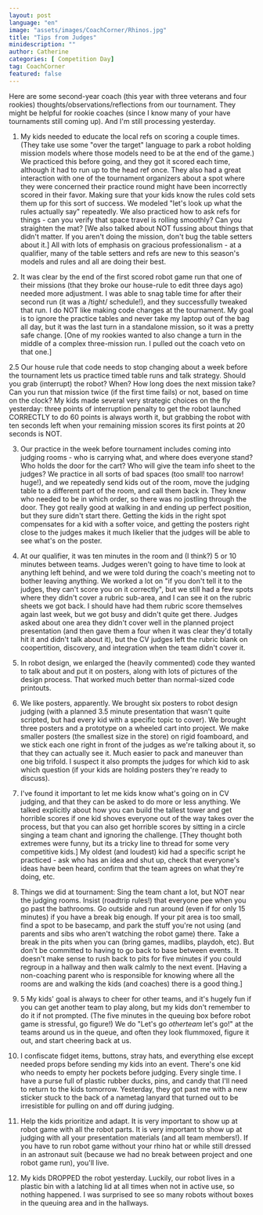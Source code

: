 ```yaml
---
layout: post
language: "en"
image: "assets/images/CoachCorner/Rhinos.jpg"
title: "Tips from Judges"
minidescription: ""
author: Catherine
categories: [ Competition Day]
tag: CoachCorner
featured: false
---
```

Here are some second-year coach (this year with three veterans and four rookies) thoughts/observations/reflections from our tournament. They might be helpful for rookie coaches (since I know many of your have tournaments still coming up). And I'm still processing yesterday.

1. My kids needed to educate the local refs on scoring a couple times. (They take use some "over the target" language to park a robot holding mission models where those models need to be at the end of the game.) We practiced this before going, and they got it scored each time, although it had to run up to the head ref once. They also had a great interaction with one of the tournament organizers about a spot where they were concerned their practice round might have been incorrectly scored in their favor. Making sure that your kids know the rules cold sets them up for this sort of success. We modeled "let's look up what the rules actually say" repeatedly. We also practiced how to ask refs for things - can you verify that space travel is rolling smoothly? Can you straighten the mat? [We also talked about NOT fussing about things that didn't matter. If you aren't doing the mission, don't bug the table setters about it.] All with lots of emphasis on gracious professionalism - at a qualifier, many of the table setters and refs are new to this season's models and rules and all are doing their best.

2. It was clear by the end of the first scored robot game run that one of their missions (that they broke our house-rule to edit three days ago) needed more adjustment. I was able to snag table time for after their second run (it was a /tight/ schedule!), and they successfully tweaked that run. I do NOT like making code changes at the tournament. My goal is to ignore the practice tables and never take my laptop out of the bag all day, but it was the last turn in a standalone mission, so it was a pretty safe change. [One of my rookies wanted to also change a turn in the middle of a complex three-mission run. I pulled out the coach veto on that one.]

2.5 Our house rule that code needs to stop changing about a week before the tournament lets us practice timed table runs and talk strategy. Should you grab (interrupt) the robot? When? How long does the next mission take? Can you run that mission twice (if the first time fails) or not, based on time on the clock? My kids made several very strategic choices on the fly yesterday: three points of interruption penalty to get the robot launched CORRECTLY to do 60 points is always worth it, but grabbing the robot with ten seconds left when your remaining mission scores its first points at 20 seconds is NOT.

3. Our practice in the week before tournament includes coming into judging rooms - who is carrying what, and where does everyone stand? Who holds the door for the cart? Who will give the team info sheet to the judges? We practice in all sorts of bad spaces (too small! too narrow! huge!), and we repeatedly send kids out of the room, move the judging table to a different part of the room, and call them back in. They knew who needed to be in which order, so there was no jostling through the door. They got really good at walking in and ending up perfect position, but they sure didn't start there. Getting the kids in the right spot compensates for a kid with a softer voice, and getting the posters right close to the judges makes it much likelier that the judges will be able to see what's on the poster.

4. At our qualifier, it was ten minutes in the room and (I think?) 5 or 10 minutes between teams. Judges weren't going to have time to look at anything left behind, and we were told during the coach's meeting not to bother leaving anything. We worked a lot on "if you don't tell it to the judges, they can't score you on it correctly", but we still had a few spots where they didn't cover a rubric sub-area, and I can see it on the rubric sheets we got back. I should have had them rubric score themselves again last week, but we got busy and didn't quite get there. Judges asked about one area they didn't cover well in the planned project presentation (and then gave them a four when it was clear they'd totally hit it and didn't talk about it), but the CV judges left the rubric blank on coopertition, discovery, and integration when the team didn't cover it.

5. In robot design, we enlarged the (heavily commented) code they wanted to talk about and put it on posters, along with lots of pictures of the design process. That worked much better than normal-sized code printouts.

6. We like posters, apparently. We brought six posters to robot design judging (with a planned 3.5 minute presentation that wasn't quite scripted, but had every kid with a specific topic to cover). We brought three posters and a prototype on a wheeled cart into project. We make smaller posters (the smallest size in the store) on rigid foamboard, and we stick each one right in front of the judges as we're talking about it, so that they can actually see it. Much easier to pack and maneuver than one big trifold. I suspect it also prompts the judges for which kid to ask which question (if your kids are holding posters they're ready to discuss).

7. I've found it important to let me kids know what's going on in CV judging, and that they can be asked to do more or less anything. We talked explicitly about how you can build the tallest tower and get horrible scores if one kid shoves everyone out of the way takes over the process, but that you can also get horrible scores by sitting in a circle singing a team chant and ignoring the challenge. [They thought both extremes were funny, but its a tricky line to thread for some very competitive kids.] My oldest (and loudest) kid had a specific script he practiced - ask who has an idea and shut up, check that everyone's ideas have been heard, confirm that the team agrees on what they're doing, etc.

8. Things we did at tournament: Sing the team chant a lot, but NOT near the judging rooms. Insist (roadtrip rules!) that everyone pee when you go past the bathrooms. Go outside and run around (even if for only 15 minutes) if you have a break big enough. If your pit area is too small, find a spot to be basecamp, and park the stuff you're not using (and parents and sibs who aren't watching the robot game) there. Take a break in the pits when you can (bring games, madlibs, playdoh, etc). But don't be committed to having to go back to base between events. It doesn't make sense to rush back to pits for five minutes if you could regroup in a hallway and then walk calmly to the next event. [Having a non-coaching parent who is responsible for knowing where all the rooms are and walking the kids (and coaches) there is a good thing.]

8. 5 My kids' goal is always to cheer for other teams, and it's hugely fun if you can get another team to play along, but my kids don't remember to do it if not prompted. (The five minutes in the queuing box before robot game is stressful, go figure!) We do "Let's go _otherteam_ let's go!" at the teams around us in the queue, and often they look flummoxed, figure it out, and start cheering back at us.

9. I confiscate fidget items, buttons, stray hats, and everything else except needed props before sending my kids into an event. There's one kid who needs to empty her pockets before judging. Every single time. I have a purse full of plastic rubber ducks, pins, and candy that I'll need to return to the kids tomorrow. Yesterday, they got past me with a new sticker stuck to the back of a nametag lanyard that turned out to be irresistible for pulling on and off during judging.

10. Help the kids prioritize and adapt. It is very important to show up at robot game with all the robot parts. It is very important to show up at judging with all your presentation materials (and all team members!). If you have to run robot game without your rhino hat or while still dressed in an astronaut suit (because we had no break between project and one robot game run), you'll live.

11. My kids DROPPED the robot yesterday. Luckily, our robot lives in a plastic bin with a latching lid at all times when not in active use, so nothing happened. I was surprised to see so many robots without boxes in the queuing area and in the hallways.
